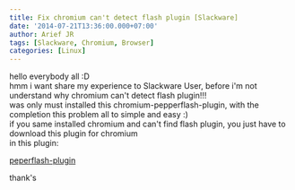 ```yaml
---
title: Fix chromium can't detect flash plugin [Slackware]
date: '2014-07-21T13:36:00.000+07:00'
author: Arief JR
tags: [Slackware, Chromium, Browser]
categories: [Linux]
---
```


hello everybody all :D  
hmm i want share my experience to Slackware User, before i'm not understand why chromium can't detect flash plugin!!!  
was only must installed this chromium-pepperflash-plugin, with the completion this problem all to simple and easy :)  
if you same installed chromium and can't find flash plugin, you just have to download this plugin for chromium  
in this plugin:  

[peperflash-plugin](https://taper.alienbase.nl/mirrors/people/alien/slackbuilds/chromium-pepperflash-plugin/)

  
  
  
  
thank's